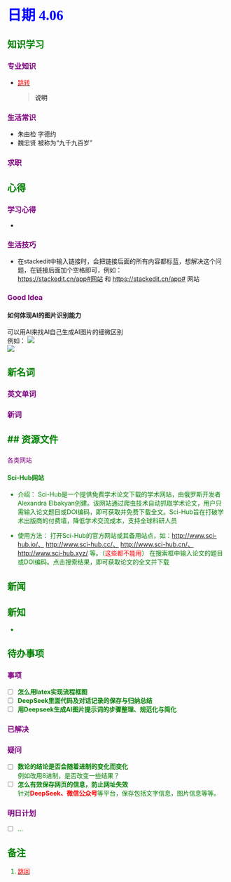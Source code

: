 ## <font color = blue face=楷体 size=6>日期 4.06 </font>

## <font color = green>知识学习 </font>
### <font color = purple>专业知识 </font>
+ <a id = "01-1">  [<font color = red>跳转</font>](#01-2)
   > <font color = o> 说明 </font>
### <font color = purple>生活常识 </font>
+ 朱由检 字德约
+ 魏忠贤 被称为“九千九百岁”
### <font color = purple>求职 </font>



## <font color = green>心得 </font>
### <font color = purple>学习心得 </font>
+ 
### <font color = purple>生活技巧 </font>
+ 在stackedit中输入链接时，会把链接后面的所有内容都标蓝，想解决这个问题，在链接后面加个空格即可，例如：  
	https://stackedit.cn/app#网站  和 https://stackedit.cn/app# 网站
### <font color = purple>Good Idea </font>
#### 如何体现AI的图片识别能力
可以用AI来找AI自己生成AI图片的细微区别  
例如：
<img src="https://image.pollinations.ai/prompt/Modern%20bodybuilding%20studio%20with%20mirrored%20wall%20and%20Olympic%20barbells%20%7B%7D%20full-frontal%20pose%20emphasizing%20golden%20ratio%20physique%20(shoulders%201.6x%20head-width)%20%7B%7D%20Korean%20male%20age%2020-22%2C%24tousled%20two-block%20cut%20with%24teal%24ombre%2C%24defined%20double%20eyelids%20and%20V-line%20jaw%2C%24glowing%20circuit%20tattoos%20mapping%20muscle%20motor%20points%20%7B%7D%20triple%20lighting%20setup%20(main%205600K%2C%20rim%203200K%2C%20fill%204500K)%20%7B%7D%208K%20muscle%20fiber%20rendering%20with%20sweat%20droplet%20caustics%20%7B%7D%24cyberpunk%20%7B%7D%24Park%20Seo-joon%27s%20facial%20symmetry%20%2B%24Arnold%20Schwarzenegger%27s%20muscle%20definitionH?width=1280&height=720&seed=850&model=MidJourney%20V6&nologo=true">  
<img src="https://image.pollinations.ai/prompt/Modern%20bodybuilding%20studio%20with%20mirrored%20wall%20and%20Olympic%20barbells%20%7B%7D%20full-frontal%20pose%20emphasizing%20golden%20ratio%20physique%20(shoulders%201.6x%20head-width)%20%7B%7D%20Korean%20male%20age%2020-22%2C%24tousled%20two-block%20cut%20with%24teal%24ombre%2C%24defined%20double%20eyelids%20and%20V-line%20jaw%2C%24glowing%20circuit%20tattoos%20mapping%20muscle%20motor%20points%20%7B%7D%20triple%20lighting%20setup%20(main%205600K%2C%20rim%203200K%2C%20fill%204500K)%20%7B%7D%208K%20muscle%20fiber%20rendering%20with%20sweat%20droplet%20caustics%20%7B%7D%24cyberpunk%20%7B%7D%24Park%20Seo-joon%27s%20facial%20symmetry%20%2B%24Arnold%20Schwarzenegger%27s%20muscle%20definitionN?width=1280&height=720&seed=850&model=MidJourney%20V6&nologo=true">


## <font color = green>新名词 </font>
### <font color = purple>英文单词 </font>
### <font color = purple>新词 </font>


## <font color = green>## <font color = green>资源文件 </font>
### <font color = purple>
各类网站 </font>
#### Sci-Hub网站  
+ 介绍：
Sci-Hub‌是一个提供免费学术论文下载的学术网站，由俄罗斯开发者Alexandra Elbakyan创建。该网站通过爬虫技术自动抓取学术论文，用户只需输入论文题目或DOI编码，即可获取并免费下载全文。Sci-Hub旨在打破学术出版商的付费墙，降低学术交流成本，支持全球科研人员‌

+ 使用方法：
打开Sci-Hub的官方网站或其备用站点，如：http://www.sci-hub.io/、 http://www.sci-hub.cc/、 http://www.sci-hub.cn/、 http://www.sci-hub.xyz/ 等。（<font color=red>这些都不能用</font>）
在搜索框中输入论文的题目或DOI编码。点击搜索结果，即可获取论文的全文并下载‌


## <font color = green>新闻 </font>


## <font color = green>新知 </font>
+ 

## <font color = green>待办事项 </font>
### <font color = purple>事项 </font>
- [ ] **怎么用latex实现流程框图**  
- [ ] **DeepSeek里面代码及对话记录的保存与归纳总结**
- [ ] **用Deepseek生成AI图片提示词的步骤整理、规范化与简化**  
### <font color = purple>已解决 </font>
### <font color = purple>疑问 </font>
- [ ] **数论的结论是否会随着进制的变化而变化**  
	例如改用8进制，是否改变一些结果？
- [ ] **怎么有效保存网页的信息，防止网址失效**  
	针对<font color =red>**DeepSeek、微信公众号**</font>等平台，保存包括文字信息，图片信息等等。 
### <font color = purple>明日计划 </font>
- [ ] ...


## <font color = green>备注 </font>
  1. <a id ="01-2">[<font color = red>跳回</font>](#01-1)





<!--stackedit_data:
eyJoaXN0b3J5IjpbLTE0MzQ4OTAyNzUsNTgzODY0OTQzLC04NT
I5NzQ5MzksMTk3MjI4ODU2MiwtMTc1Mzc5NTA2LDk1Njc5NzE2
NywyMDI1NTY3NTQ0LC0yMTEyMTk3MDc5LC0xOTM4MzU0MzkyLD
EwMjYxMjM4MjksLTE5MzgzNTQzOTIsLTI0OTEyNDYyNV19
-->